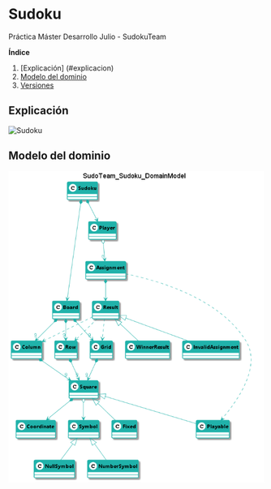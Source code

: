 # Sudoku
Práctica Máster Desarrollo Julio - SudokuTeam

**Índice**

1. [Explicación] (#explicacion)
2. [Modelo del dominio](#modelo-del-dominio)   
3. [Versiones](#versiones)

## Explicación

![Sudoku](https://www.youtube.com/watch?v=-RluC5dIVlE)

## Modelo del dominio  
  
![Sudoku](requirements/docs/images/SudoTeam_Sudoku_DomainModel.png)  
  
